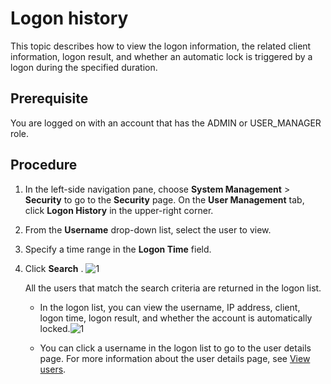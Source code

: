 Logon history
==================================

This topic describes how to view the logon information, the related client information, logon result, and whether an automatic lock is triggered by a logon during the specified duration.

Prerequisite
---------------------------------

You are logged on with an account that has the ADMIN or USER_MANAGER role.

**Procedure**
----------------------------------

1. In the left-side navigation pane, choose **System Management** \> **Security** to go to the **Security** page. On the **User Management** tab, click **Logon History** in the upper-right corner.



2. From the **Username** drop-down list, select the user to view.



3. Specify a time range in the **Logon Time** field.



4. Click **Search** .
   ![1](https://help-static-aliyun-doc.aliyuncs.com/assets/img/en-US/9014306461/p384473.png)

   All the users that match the search criteria are returned in the logon list.
   * In the logon list, you can view the username, IP address, client, logon time, logon result, and whether the account is automatically locked.![1](https://help-static-aliyun-doc.aliyuncs.com/assets/img/en-US/9014306461/p384474.png)



   * You can click a username in the logon list to go to the user details page. For more information about the user details page, see [View users](../10.using-system-management/6.view-users.md).








